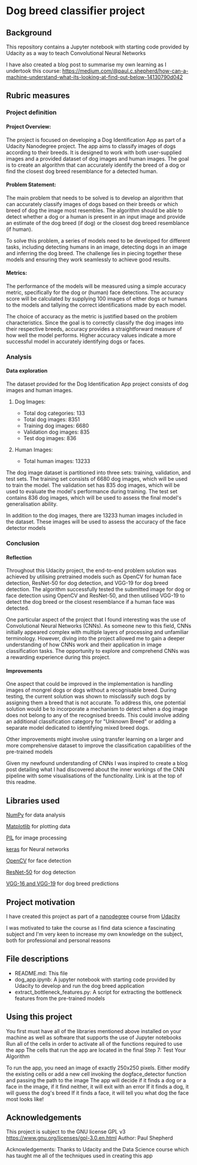 # Dog breed classifier project
## Background

This repository contains a Jupyter notebook with starting code provided by Udacity as a way to teach Convolutional Neural Networks

I have also created a blog post to summarise my own learning as I undertook this course:
https://medium.com/@paul.c.shepherd/how-can-a-machine-understand-what-its-looking-at-find-out-below-14130790d042

## Rubric measures

### Project definition

#### Project Overview:
The project is focused on developing a Dog Identification App as part of a Udacity Nanodegree project. The app aims to classify images of dogs according to their breeds. It is designed to work with both user-supplied images and a provided dataset of dog images and human images. The goal is to create an algorithm that can accurately identify the breed of a dog or find the closest dog breed resemblance for a detected human.

#### Problem Statement:
The main problem that needs to be solved is to develop an algorithm that can accurately classify images of dogs based on their breeds or which breed of dog the image most resembles. The algorithm should be able to detect whether a dog or a human is present in an input image and provide an estimate of the dog breed (if dog) or the closest dog breed resemblance (if human).

To solve this problem, a series of models need to be developed for different tasks, including detecting humans in an image, detecting dogs in an image and inferring the dog breed. The challenge lies in piecing together these models and ensuring they work seamlessly to achieve good results.

#### Metrics:
The performance of the models will be measured using a simple accuracy metric, specifically for the dog or (human) face detections. The accuracy score will be calculated by supplying 100 images of either dogs or humans to the models and tallying the correct identifications made by each model.

The choice of accuracy as the metric is justified based on the problem characteristics. Since the goal is to correctly classify the dog images into their respective breeds, accuracy provides a straightforward measure of how well the model performs. Higher accuracy values indicate a more successful model in accurately identifying dogs or faces.

### Analysis

#### Data exploration
The dataset provided for the Dog Identification App project consists of dog images and human images.

1. Dog Images:
   - Total dog categories: 133
   - Total dog images: 8351
   - Training dog images: 6680
   - Validation dog images: 835
   - Test dog images: 836

2. Human Images:
   - Total human images: 13233

The dog image dataset is partitioned into three sets: training, validation, and test sets. The training set consists of 6680 dog images, which will be used to train the model. The validation set has 835 dog images, which will be used to evaluate the model's performance during training. The test set contains 836 dog images, which will be used to assess the final model's generalisation ability.

In addition to the dog images, there are 13233 human images included in the dataset. These images will be used to assess the accuracy of the face detector models

### Conclusion

#### Reflection
Throughout this Udacity project, the end-to-end problem solution was achieved by utilising pretrained models such as OpenCV for human face detection, ResNet-50 for dog detection, and VGG-19 for dog breed detection. The algorithm successfully tested the submitted image for dog or face detection using OpenCV and ResNet-50, and then utilised VGG-19 to detect the dog breed or the closest resemblance if a human face was detected.

One particular aspect of the project that I found interesting was the use of Convolutional Neural Networks (CNNs). As someone new to this field, CNNs initially appeared complex with multiple layers of processing and unfamiliar terminology. However, diving into the project allowed me to gain a deeper understanding of how CNNs work and their application in image classification tasks. The opportunity to explore and comprehend CNNs was a rewarding experience during this project.

#### Improvements
One aspect that could be improved in the implementation is handling images of mongrel dogs or dogs without a recognisable breed. During testing, the current solution was shown to misclassify such dogs by assigning them a breed that is not accurate. To address this, one potential solution would be to incorporate a mechanism to detect when a dog image does not belong to any of the recognised breeds. This could involve adding an additional classification category for "Unknown Breed" or adding a separate model dedicated to identifying mixed breed dogs.

Other improvements might involve using transfer learning on a larger and more comprehensive dataset to improve the classification capabilities of the pre-trained models

Given my newfound understanding of CNNs I was inspired to create a blog post detailing what I had discovered about the inner workings of the CNN pipeline with some visualisations of the functionality. Link is at the top of this readme.

## Libraries used

[NumPy](https://numpy.org/) for data analysis

[Matplotlib](https://matplotlib.org/) for plotting data

[PIL](https://pillow.readthedocs.io/) for image processing

[keras](https://keras.io/) for Neural networks

[OpenCV](https://opencv.org/) for face detection

[ResNet-50](https://keras.io/api/applications/resnet/) for dog detection

[VGG-16 and VGG-19](https://keras.io/api/applications/vgg/) for dog breed predictions

## Project motivation

I have created this project as part of a [nanodegree](https://www.udacity.com/blog/2016/07/nanodegree-101.html) course from [Udacity](https://www.udacity.com/)

I was motivated to take the course as I find data science a fascinating subject and I'm very keen to increase my own knowledge on the subject, both for professional and personal reasons

## File descriptions

- README.md: This file
- dog_app.ipynb: A jupyter notebook with starting code provided by Udacity to develop and run the dog breed application
- extract_bottleneck_features.py: A script for extracting the bottleneck features from the pre-trained models

## Using this project

You first must have all of the libraries mentioned above installed on your machine as well as software that supports the use of Jupyter notebooks
Run all of the cells in order to activate all of the functions required to use the app
The cells that run the app are located in the final Step 7: Test Your Algorithm

To run the app, you need an image of exactly 250x250 pixels.
Either modify the existing cells or add a new cell invoking the dogface_detector function and passing the path to the image
The app will decide if it finds a dog or a face in the image, if it find neither, it will exit with an error
If it finds a dog, it will guess the dog's breed
If it finds a face, it will tell you what dog the face most looks like!

## Acknowledgements

This project is subject to the GNU license GPL v3 https://www.gnu.org/licenses/gpl-3.0.en.html
Author: Paul Shepherd

Acknowledgements: Thanks to Udacity and the Data Science course which has taught me all of the techniques used in creating this app
